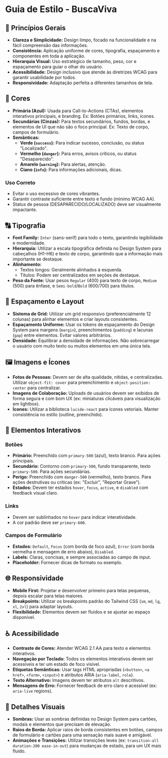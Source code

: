 # Guia de Estilo - BuscaViva

## 📏 Princípios Gerais

- **Clareza e Simplicidade:** Design limpo, focado na funcionalidade e na fácil compreensão das informações.
- **Consistência:** Aplicação uniforme de cores, tipografia, espaçamento e componentes em toda a aplicação.
- **Hierarquia Visual:** Uso estratégico de tamanho, peso, cor e espaçamento para guiar o olhar do usuário.
- **Acessibilidade:** Design inclusivo que atende às diretrizes WCAG para garantir usabilidade por todos.
- **Responsividade:** Adaptação perfeita a diferentes tamanhos de tela.

## 🎨 Cores

- **Primária (Azul):** Usada para Call-to-Actions (CTAs), elementos interativos principais, e branding. Ex: Botões primários, links, ícones.
- **Secundárias (Cinzas):** Para textos secundários, fundos, bordas, e elementos de UI que não são o foco principal. Ex: Texto de corpo, campos de formulário.
- **Semânticas:**
  - **Verde (`success`):** Para indicar sucesso, conclusão, ou status "Localizado".
  - **Vermelho (`danger`):** Para erros, avisos críticos, ou status "Desaparecido".
  - **Amarelo (`warning`):** Para alertas, atenção.
  - **Ciano (`info`):** Para informações adicionais, dicas.

### Uso Correto
- Evitar o uso excessivo de cores vibrantes.
- Garantir contraste suficiente entre texto e fundo (mínimo WCAG AA).
- Status de pessoa (DESAPARECIDO/LOCALIZADO) deve ser visualmente impactante.

## 🔠 Tipografia

- **Font Family:** `Inter` (sans-serif) para todo o texto, garantindo legibilidade e modernidade.
- **Hierarquia:** Utilizar a escala tipográfica definida no Design System para cabeçalhos (H1-H6) e texto de corpo, garantindo que a informação mais importante se destaque.
- **Alinhamento:**
  - Textos longos: Geralmente alinhados à esquerda.
  - Títulos: Podem ser centralizados em seções de destaque.
- **Peso da Fonte:** Usar pesos `Regular` (400) para texto de corpo, `Medium` (500) para ênfase, e `Semi-bold`/`Bold` (600/700) para títulos.

## 📏 Espaçamento e Layout

- **Sistema de Grid:** Utilizar um grid responsivo (preferencialmente 12 colunas) para alinhar elementos e criar layouts consistentes.
- **Espaçamento Uniforme:** Usar os tokens de espaçamento do Design System para margens (`margin`), preenchimentos (`padding`) e lacunas (`gap`) entre elementos. Evitar valores arbitrários.
- **Densidade:** Equilibrar a densidade de informações. Não sobrecarregar o usuário com muito texto ou muitos elementos em uma única tela.

## 🖼️ Imagens e Ícones

- **Fotos de Pessoas:** Devem ser de alta qualidade, nítidas, e centralizadas. Utilizar `object-fit: cover` para preenchimento e `object-position: center` para centralizar.
- **Imagens de Colaboração:** Uploads de usuários devem ser exibidos de forma segura e com bom UX (ex: miniaturas clicáveis para visualização em lightbox).
- **Ícones:** Utilizar a biblioteca `lucide-react` para ícones vetoriais. Manter consistência no estilo (outline, preenchido).

## 🚀 Elementos Interativos

### Botões
- **Primário:** Preenchido com `primary-500` (azul), texto branco. Para ações principais.
- **Secundário:** Contorno com `primary-500`, fundo transparente, texto `primary-500`. Para ações secundárias.
- **Perigo:** Preenchido com `danger-500` (vermelho), texto branco. Para ações destrutivas ou críticas (ex: "Excluir", "Reportar Grave").
- **Estados:** Devem ter estados `hover`, `focus`, `active`, e `disabled` com feedback visual claro.

### Links
- Devem ser sublinhados no `hover` para indicar interatividade.
- A cor padrão deve ser `primary-600`.

### Campos de Formulário
- **Estados:** `Default`, `Focus` (com borda de foco azul), `Error` (com borda vermelha e mensagem de erro abaixo), `Disabled`.
- **Labels:** Claras, concisas, e sempre associadas ao campo de input.
- **Placeholder:** Fornecer dicas de formato ou exemplo.

## 🌐 Responsividade

- **Mobile First:** Projetar e desenvolver primeiro para telas pequenas, depois escalar para telas maiores.
- **Breakpoints:** Utilizar os breakpoints padrão do Tailwind CSS (`sm`, `md`, `lg`, `xl`, `2xl`) para adaptar layouts.
- **Flexibilidade:** Elementos devem ser fluidos e se ajustar ao espaço disponível.

## ♿ Acessibilidade

- **Contraste de Cores:** Atender WCAG 2.1 AA para texto e elementos interativos.
- **Navegação por Teclado:** Todos os elementos interativos devem ser acessíveis e ter um estado de foco visível.
- **Etiquetas Semânticas:** Usar tags HTML apropriadas (`<button>`, `<a href>`, `<form>`, `<input>`) e atributos ARIA (`aria-label`, `role`).
- **Texto Alternativo:** Imagens devem ter atributos `alt` descritivos.
- **Mensagens de Erro:** Fornecer feedback de erro claro e acessível (ex: `aria-live` regions).

## 🌟 Detalhes Visuais

- **Sombras:** Usar as sombras definidas no Design System para cartões, modais e elementos que precisam de elevação.
- **Raios de Borda:** Aplicar raios de borda consistentes em botões, campos de formulário e cartões para uma sensação mais suave e amigável.
- **Animações e Transições:** Utilizar transições leves (ex: `transition-all duration-200 ease-in-out`) para mudanças de estado, para um UX mais fluido.
